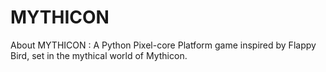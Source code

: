# MYTHICON
About MYTHICON : A Python Pixel-core Platform game inspired by Flappy Bird, set in the mythical world of Mythicon.
